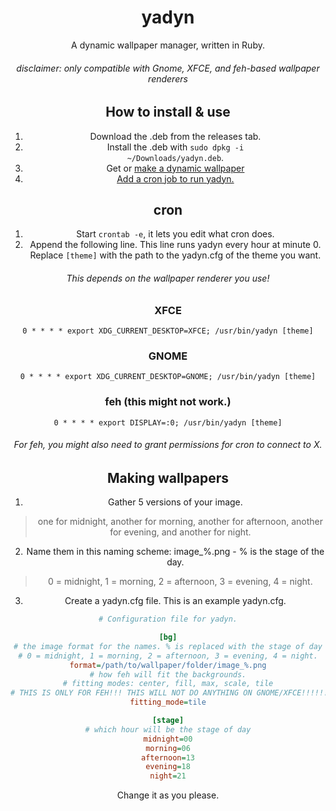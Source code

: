 <div align="center">
  
# yadyn

A dynamic wallpaper manager, written in Ruby.

<h6>disclaimer: only compatible with Gnome, XFCE, and feh-based wallpaper renderers</h6>

## How to install & use
1. Download the .deb from the releases tab.
2. Install the .deb with <code>sudo dpkg -i ~/Downloads/yadyn.deb</code>.
3. Get or <a href="#making-wallpapers">make a dynamic wallpaper</a>
4. <a href="#cron">Add a cron job to run yadyn.</a>

## cron
1. Start <code>crontab -e</code>, it lets you edit what cron does.
2. Append the following line. This line runs yadyn every hour at minute 0. Replace <code>[theme]</code> with the path to the yadyn.cfg of the theme you want.
<h6>This depends on the wallpaper renderer you use!</h6>

### XFCE
```
0 * * * * export XDG_CURRENT_DESKTOP=XFCE; /usr/bin/yadyn [theme]
```

### GNOME
```
0 * * * * export XDG_CURRENT_DESKTOP=GNOME; /usr/bin/yadyn [theme]
```

### feh (this might not work.)
```
0 * * * * export DISPLAY=:0; /usr/bin/yadyn [theme]
```

<h6>For feh, you might also need to grant permissions for cron to connect to X.</h6>

## Making wallpapers
1. Gather 5 versions of your image.
> one for midnight, another for morning, another for afternoon, another for evening, and another for night.
2. Name them in this naming scheme: image_%.png - % is the stage of the day.
> 0 = midnight, 1 = morning, 2 = afternoon, 3 = evening, 4 = night.
3. Create a yadyn.cfg file.
This is an example yadyn.cfg.
```ini
# Configuration file for yadyn.

[bg]
# the image format for the names. % is replaced with the stage of day
# 0 = midnight, 1 = morning, 2 = afternoon, 3 = evening, 4 = night.
format=/path/to/wallpaper/folder/image_%.png
# how feh will fit the backgrounds.
# fitting modes: center, fill, max, scale, tile
# THIS IS ONLY FOR FEH!!! THIS WILL NOT DO ANYTHING ON GNOME/XFCE!!!!!!
fitting_mode=tile

[stage]
# which hour will be the stage of day
midnight=00
morning=06
afternoon=13
evening=18
night=21
```
Change it as you please.
</div>
